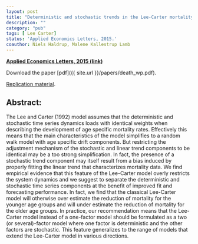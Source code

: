 ```yaml
---
layout: post
title: "Deterministic and stochastic trends in the Lee-Carter mortality model."
description: ""
category: "pub"
tags: [ Lee Carter]
status: 'Applied Economics Letters, 2015.'
coauthor: Niels Haldrup, Malene Kallestrup Lamb
---
```


**[Applied Economics Letters, 2015 (link)](http://www.tandfonline.com/doi/abs/10.1080/13504851.2015.1083075)**

Download the paper [pdf]({{ site.url }}/papers/death_wp.pdf).

[Replication material](https://github.com/lcallot/LeeCarter).

## Abstract:

The Lee and Carter (1992) model assumes that the deterministic and stochastic time series dynamics loads with identical weights when describing the development of age specific mortality rates. Effectively this means that the main characteristics of the model simplifies to a random walk model with age specific drift components. But restricting the adjustment mechanism of the stochastic and linear trend components to be identical may be a too strong simplification. In fact, the presence of a stochastic trend component may itself result from a bias induced by properly fitting the linear trend that characterizes mortality data. We find empirical evidence that this feature
of the Lee-Carter model overly restricts the system dynamics and we suggest to separate the deterministic and stochastic time series components at the benefit of improved fit and forecasting performance. In fact, we find that the classical Lee-Carter model will otherwise over estimate the reduction of mortality for the younger age groups and will under estimate the reduction of mortality for
the older age groups. In practice, our recommendation means that the Lee-Carter model instead of a one-factor model should be formulated as a two (or several)-factor model where one factor is deterministic and the other factors are stochastic. This feature generalizes to the range of models that extend the Lee-Carter model in various directions.